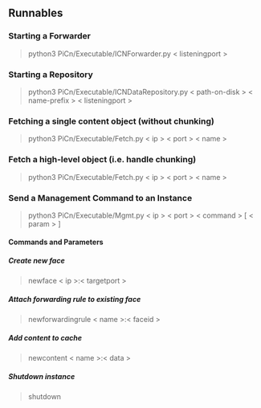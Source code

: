 ## Runnables


### Starting a Forwarder

> python3 PiCn/Executable/ICNForwarder.py < listeningport >


### Starting a Repository

> python3 PiCn/Executable/ICNDataRepository.py < path-on-disk > < name-prefix > < listeningport >


### Fetching a single content object (without chunking)

> python3 PiCn/Executable/Fetch.py < ip > < port > < name >


### Fetch a high-level object (i.e. handle chunking)

> python3 PiCn/Executable/Fetch.py < ip > < port > < name >


### Send a Management Command to an Instance

> python3 PiCn/Executable/Mgmt.py < ip > < port > < command > [ < param > ]

#### Commands and Parameters

##### Create new face
> newface < ip >:< targetport >

##### Attach forwarding rule to existing face
> newforwardingrule < name >:< faceid >

##### Add content to cache
> newcontent < name >:< data >

##### Shutdown instance
> shutdown